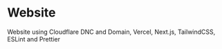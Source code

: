 # Website
Website using Cloudflare DNC and Domain, Vercel, Next.js, TailwindCSS, ESLint and Prettier
